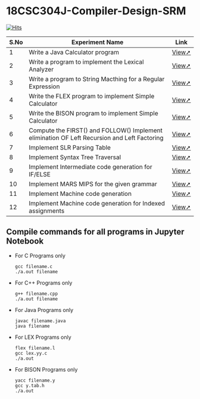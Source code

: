 # 18CSC304J-Compiler-Design-SRM

[![Hits](https://hits.sh/https:/github.com/tanush122003/18CSC304J-Compiler-Design-SRM.svg)](https://github.com/tanush122003/18CSC304J-Compiler-Design-SRM)

| S.No | Experiment Name | Link | 
| --- | --- | --- |
| 1 | Write a Java Calculator program | [View➚](  https://github.com/tanush122003/18CSC304J-Compiler-Design-SRM/blob/main/Calculator.java  ) |
| 2 | Write a program to implement the Lexical Analyzer | [View➚](  https://github.com/tanush122003/18CSC304J-Compiler-Design-SRM/blob/main/lexical.cpp  ) |
| 3 | Write a program to String Macthing for a Regular Expression | [View➚](  https://github.com/tanush122003/18CSC304J-Compiler-Design-SRM/blob/main/String.cpp  ) |
| 4 | Write the FLEX program to implement Simple Calculator | [View➚]( https://github.com/tanush122003/18CSC304J-Compiler-Design-SRM/blob/main/calc.l  ) |
| 5 | Write the BISON program to implement Simple Calculator | [View➚](  https://github.com/tanush122003/18CSC304J-Compiler-Design-SRM/blob/main/calc.y  ) |
| 6 | Compute the FIRST() and FOLLOW() Implement elimination OF Left Recursion and Left Factoring | [View➚](  https://github.com/tanush122003/18CSC304J-Compiler-Design-SRM/blob/main/first_follow.c  ) |
| 7 | Implement SLR Parsing Table | [View➚](  https://github.com/tanush122003/18CSC304J-Compiler-Design-SRM/blob/main/SLR.cpp  ) | 
| 8 | Implement Syntax Tree Traversal | [View➚](  https://github.com/tanush122003/18CSC304J-Compiler-Design-SRM/blob/main/SyntaxTreeTraversal.java  ) |
| 9 | Implement Intermediate code generation for IF/ELSE | [View➚](  https://github.com/tanush122003/18CSC304J-Compiler-Design-SRM/blob/main/IfElseCodeGenerator.java  ) |
| 10 | Implement MARS MIPS for the given grammar | [View➚](  https://github.com/tanush122003/18CSC304J-Compiler-Design-SRM/blob/main/MIPS.asm  ) |
| 11 | Implement Machine code generation | [View➚](  https://github.com/tanush122003/18CSC304J-Compiler-Design-SRM/blob/main/GenerateMachineCode.java  ) |
| 12 | Implement Machine code generation for Indexed assignments | [View➚](  https://github.com/tanush122003/18CSC304J-Compiler-Design-SRM/blob/main/GenerateMachineCodeIndexedAssignment.java  ) |





## Compile commands for all programs in Jupyter Notebook

- For C Programs only  
    ```
    gcc filename.c  
    ./a.out filename
    ```

- For C++ Programs only  
    ```
    g++ filename.cpp  
    ./a.out filename
    ```

- For Java Programs only  
    ```
    javac filename.java  
    java filename
    ```

- For LEX Programs only  
    ```
    flex filename.l  
    gcc lex.yy.c  
    ./a.out
    ```


- For BISON Programs only
    ```
    yacc filename.y  
    gcc y.tab.h  
    ./a.out
    ```

